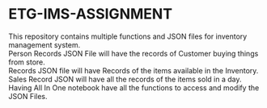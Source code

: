 # ETG-IMS-ASSIGNMENT
This repository contains multiple functions and JSON files for inventory management system.<br/>
Person Records JSON File will have the records of Customer buying things from store.<br/>
Records JSON file will have Records of the items available in the Inventory.<br/>
Sales Record JSON will have all the records of the items sold in a day.<br/>
Having All In One notebook have all the functions to access and modify the JSON Files.<br/>





